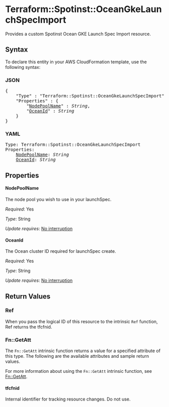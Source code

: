 # Terraform::Spotinst::OceanGkeLaunchSpecImport

Provides a custom Spotinst Ocean GKE Launch Spec Import resource.

## Syntax

To declare this entity in your AWS CloudFormation template, use the following syntax:

### JSON

<pre>
{
    "Type" : "Terraform::Spotinst::OceanGkeLaunchSpecImport",
    "Properties" : {
        "<a href="#nodepoolname" title="NodePoolName">NodePoolName</a>" : <i>String</i>,
        "<a href="#oceanid" title="OceanId">OceanId</a>" : <i>String</i>
    }
}
</pre>

### YAML

<pre>
Type: Terraform::Spotinst::OceanGkeLaunchSpecImport
Properties:
    <a href="#nodepoolname" title="NodePoolName">NodePoolName</a>: <i>String</i>
    <a href="#oceanid" title="OceanId">OceanId</a>: <i>String</i>
</pre>

## Properties

#### NodePoolName

The node pool you wish to use in your launchSpec.

_Required_: Yes

_Type_: String

_Update requires_: [No interruption](https://docs.aws.amazon.com/AWSCloudFormation/latest/UserGuide/using-cfn-updating-stacks-update-behaviors.html#update-no-interrupt)

#### OceanId

The Ocean cluster ID required for launchSpec create.

_Required_: Yes

_Type_: String

_Update requires_: [No interruption](https://docs.aws.amazon.com/AWSCloudFormation/latest/UserGuide/using-cfn-updating-stacks-update-behaviors.html#update-no-interrupt)

## Return Values

### Ref

When you pass the logical ID of this resource to the intrinsic `Ref` function, Ref returns the tfcfnid.

### Fn::GetAtt

The `Fn::GetAtt` intrinsic function returns a value for a specified attribute of this type. The following are the available attributes and sample return values.

For more information about using the `Fn::GetAtt` intrinsic function, see [Fn::GetAtt](https://docs.aws.amazon.com/AWSCloudFormation/latest/UserGuide/intrinsic-function-reference-getatt.html).

#### tfcfnid

Internal identifier for tracking resource changes. Do not use.

